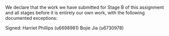 We declare that the work we have submitted for Stage B of this assignment and all stages before it is entirely our own work, with the following documented exceptions:

Signed: Harriet Phillips (u6698981)
        Bojie Jia (u6730978)
